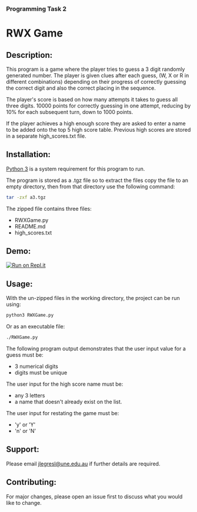 ###  Programming Task 2

# RWX Game
## Description:
This program is a game where the player tries to guess a 3 digit randomly
generated number. The player is given clues after each guess,
(W, X or R in different combinations) depending on their
progress of correctly guessing the correct digit and also the correct placing
in the sequence.

The player's score is based on how many attempts it takes to guess all three
digits. 10000 points for correctly guessing in one attempt, reducing by 10%
for each subsequent turn, down to 1000 points.

If the player achieves a high enough score they are asked to enter a name to
be added onto the top 5 high score table. Previous high scores are stored in a
separate high_scores.txt file.


## Installation:
[Python 3](https://www.python.org/downloads/) is a system requirement for this program to run.

The program is stored as a .tgz file so to extract the files copy the file to an empty directory, then from that directory use the following command:
```bash
tar -zxf a3.tgz
```
The zipped file contains three files:
- RWXGame.py
- README.md
- high_scores.txt

## Demo:

[![Run on Repl.it](https://repl.it/badge/github/jleg13/COSC110_Python_assignment)](https://repl.it/github/jleg13/COSC110_Python_assignment)

## Usage:

With the un-zipped files in the working directory, the project can be run using:
```bash
python3 RWXGame.py
```
Or as an executable file:
```bash
./RWXGame.py
```
The following program output demonstrates that the user input value for a guess must be:
- 3 numerical digits
- digits must be unique

The user input for the high score name must be:
- any 3 letters
- a name that doesn't already exist on the list.

The user input for restating the game must be:
- 'y' or 'Y'
- 'n' or 'N'

## Support:
Please email jlegresl@une.edu.au if further details are required.

## Contributing:
For major changes, please open an issue first to discuss what you would like to change.
